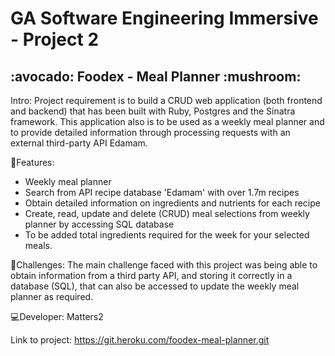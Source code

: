 <h1>GA Software Engineering Immersive - Project 2</h1>

<h2>:avocado: Foodex - Meal Planner :mushroom:</h2>

Intro:
Project requirement is to build a CRUD web application (both frontend and backend) that has been built with Ruby, Postgres and the Sinatra framework. This application also is to be used as a weekly meal planner and to provide detailed information through processing requests with an external third-party API Edamam.

:key:Features:
  - Weekly meal planner
  - Search from API recipe database 'Edamam' with over 1.7m recipes
  - Obtain detailed information on ingredients and nutrients for each recipe
  - Create, read, update and delete (CRUD) meal selections from weekly planner by accessing SQL database 
  - To be added total ingredients required for the week for your selected meals.
 
:rocket:Challenges:
The main challenge faced with this project was being able to obtain information from a third party API, and storing it correctly in a database (SQL), that can also be accessed to update the weekly meal planner as required.

:computer:Developer: Matters2

Link to project: https://git.heroku.com/foodex-meal-planner.git
